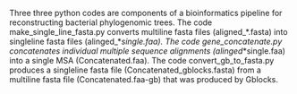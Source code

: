 Three three python codes are components of a bioinformatics pipeline for reconstructing bacterial phylogenomic trees. 
The code make_single_line_fasta.py converts multiline fasta files (aligned_\*.fasta) into singleline fasta files (alinged_*_single.faa). 
The code gene_concatenate.py concatenates individual multiple sequence alignments (alinged_*single.faa) into a single MSA (Concatenated.faa). 
The code convert_gb_to_fasta.py produces a singleline fasta file (Concatenated_gblocks.fasta) from a multiline fasta file (Concatenated.faa-gb) that was produced by Gblocks. 
